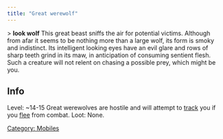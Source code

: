 ```yaml
---
title: "Great werewolf"
---
```


\> **look wolf**
This great beast sniffs the air for potential victims. Although from
afar it
seems to be nothing more than a large wolf, its form is smoky and
indistinct.
Its intelligent looking eyes have an evil glare and rows of sharp teeth
grind
in its maw, in anticipation of consuming sentient flesh. Such a creature
will
not relent on chasing a possible prey, which might be you.

## Info

Level: ~14-15 Great werewolves are hostile and will attempt to
[track](track "wikilink") you if you [flee](flee "wikilink") from
combat. Loot: None.

[Category: Mobiles](Category:_Mobiles "wikilink")